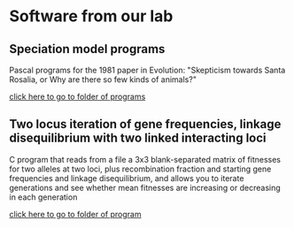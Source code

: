 
# Software from our lab #

## Speciation model programs ##

Pascal programs for the 1981 paper in Evolution: "Skepticism towards Santa Rosalia, or Why are there so few kinds of animals?"

[click here to go to folder of programs](/software/speciation/MEMO.md)

## Two locus iteration of gene frequencies, linkage disequilibrium with two linked interacting loci ##

C program that reads  from a file a 3x3 blank-separated matrix of fitnesses for two alleles at two loci, plus recombination fraction and starting gene frequencies and linkage disequilibrium, and
allows you to iterate generations and see whether mean fitnesses are increasing or decreasing in each generation

[click here to go to folder of program](/software/twoloci/README.md)

